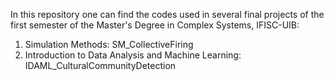 In this repository one can find the codes used in several final projects of the first semester of the Master's
Degree in Complex Systems, IFISC-UIB:

1. Simulation Methods: SM_CollectiveFiring
2. Introduction to Data Analysis and Machine Learning: IDAML_CulturalCommunityDetection
